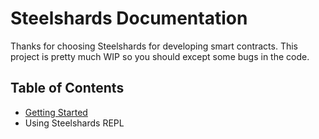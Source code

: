 # Steelshards Documentation
Thanks for choosing Steelshards for developing smart contracts. This project is pretty much WIP so you should except some bugs in the code.

## Table of Contents
- [Getting Started](./getting_started.md)
- Using Steelshards REPL
